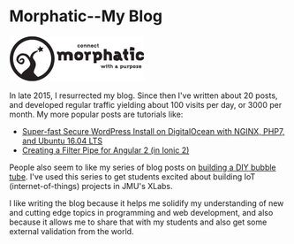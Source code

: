 # Morphatic--My Blog

[![](/assets/morphatic_logo_bw.png)](http://morphatic.com)

In late 2015, I resurrected my blog. Since then I've written about 20 posts, and developed regular traffic yielding about 100 visits per day, or 3000 per month. My more popular posts are tutorials like:

* [Super-fast Secure WordPress Install on DigitalOcean with NGINX, PHP7, and Ubuntu 16.04 LTS](http://www.morphatic.com/2016/05/21/super-fast-secure-wordpress-install-on-digitalocean-with-nginx-php7-and-ubuntu-16-04-lts/)
* [Creating a Filter Pipe for Angular 2 (in Ionic 2)](http://www.morphatic.com/2016/06/23/creating-a-filter-pipe-for-angular-2-in-ionic-2/)

People also seem to like my series of blog posts on [building a DIY bubble tube](http://www.morphatic.com/2016/04/27/diy-led-bubble-tube-part-6-first-test/). I've used this series to get students excited about building IoT (internet-of-things) projects in JMU's XLabs.

I like writing the blog because it helps me solidify my understanding of new and cutting edge topics in programming and web development, and also because it allows me to share that with my students and also get some external validation from the world.